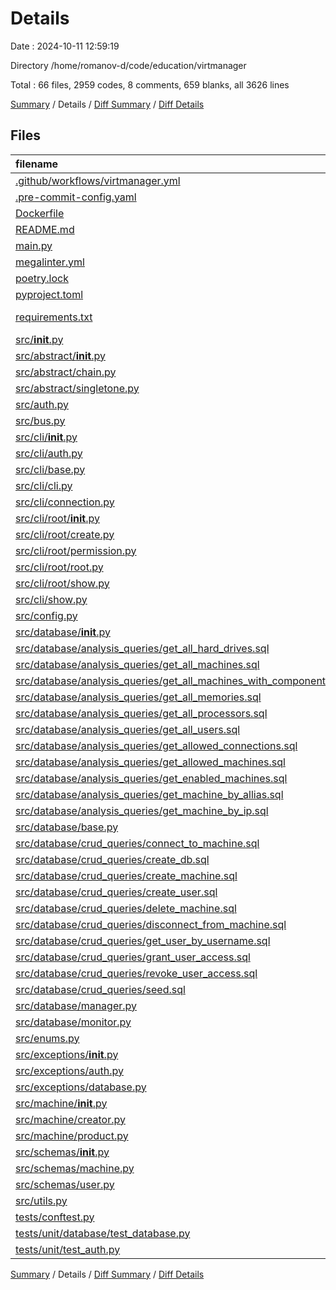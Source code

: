 # Details

Date : 2024-10-11 12:59:19

Directory /home/romanov-d/code/education/virtmanager

Total : 66 files,  2959 codes, 8 comments, 659 blanks, all 3626 lines

[Summary](results.md) / Details / [Diff Summary](diff.md) / [Diff Details](diff-details.md)

## Files
| filename | language | code | comment | blank | total |
| :--- | :--- | ---: | ---: | ---: | ---: |
| [.github/workflows/virtmanager.yml](/.github/workflows/virtmanager.yml) | YAML | 25 | 0 | 4 | 29 |
| [.pre-commit-config.yaml](/.pre-commit-config.yaml) | YAML | 48 | 0 | 7 | 55 |
| [Dockerfile](/Dockerfile) | Docker | 7 | 0 | 4 | 11 |
| [README.md](/README.md) | Markdown | 1 | 0 | 0 | 1 |
| [main.py](/main.py) | Python | 13 | 0 | 6 | 19 |
| [megalinter.yml](/megalinter.yml) | YAML | 58 | 7 | 2 | 67 |
| [poetry.lock](/poetry.lock) | TOML | 933 | 1 | 73 | 1,007 |
| [pyproject.toml](/pyproject.toml) | TOML | 57 | 0 | 11 | 68 |
| [requirements.txt](/requirements.txt) | pip requirements | 40 | 0 | 1 | 41 |
| [src/__init__.py](/src/__init__.py) | Python | 1 | 0 | 1 | 2 |
| [src/abstract/__init__.py](/src/abstract/__init__.py) | Python | 1 | 0 | 1 | 2 |
| [src/abstract/chain.py](/src/abstract/chain.py) | Python | 76 | 0 | 28 | 104 |
| [src/abstract/singletone.py](/src/abstract/singletone.py) | Python | 15 | 0 | 7 | 22 |
| [src/auth.py](/src/auth.py) | Python | 109 | 0 | 30 | 139 |
| [src/bus.py](/src/bus.py) | Python | 39 | 0 | 16 | 55 |
| [src/cli/__init__.py](/src/cli/__init__.py) | Python | 7 | 0 | 2 | 9 |
| [src/cli/auth.py](/src/cli/auth.py) | Python | 72 | 0 | 24 | 96 |
| [src/cli/base.py](/src/cli/base.py) | Python | 37 | 0 | 15 | 52 |
| [src/cli/cli.py](/src/cli/cli.py) | Python | 42 | 0 | 14 | 56 |
| [src/cli/connection.py](/src/cli/connection.py) | Python | 54 | 0 | 14 | 68 |
| [src/cli/root/__init__.py](/src/cli/root/__init__.py) | Python | 10 | 0 | 2 | 12 |
| [src/cli/root/create.py](/src/cli/root/create.py) | Python | 143 | 0 | 30 | 173 |
| [src/cli/root/permission.py](/src/cli/root/permission.py) | Python | 71 | 0 | 21 | 92 |
| [src/cli/root/root.py](/src/cli/root/root.py) | Python | 33 | 0 | 12 | 45 |
| [src/cli/root/show.py](/src/cli/root/show.py) | Python | 37 | 0 | 17 | 54 |
| [src/cli/show.py](/src/cli/show.py) | Python | 6 | 0 | 6 | 12 |
| [src/config.py](/src/config.py) | Python | 28 | 0 | 12 | 40 |
| [src/database/__init__.py](/src/database/__init__.py) | Python | 14 | 0 | 5 | 19 |
| [src/database/analysis_queries/get_all_hard_drives.sql](/src/database/analysis_queries/get_all_hard_drives.sql) | MS SQL | 8 | 0 | 1 | 9 |
| [src/database/analysis_queries/get_all_machines.sql](/src/database/analysis_queries/get_all_machines.sql) | MS SQL | 10 | 0 | 1 | 11 |
| [src/database/analysis_queries/get_all_machines_with_components.sql](/src/database/analysis_queries/get_all_machines_with_components.sql) | MS SQL | 39 | 0 | 13 | 52 |
| [src/database/analysis_queries/get_all_memories.sql](/src/database/analysis_queries/get_all_memories.sql) | MS SQL | 8 | 0 | 1 | 9 |
| [src/database/analysis_queries/get_all_processors.sql](/src/database/analysis_queries/get_all_processors.sql) | MS SQL | 9 | 0 | 1 | 10 |
| [src/database/analysis_queries/get_all_users.sql](/src/database/analysis_queries/get_all_users.sql) | MS SQL | 7 | 0 | 1 | 8 |
| [src/database/analysis_queries/get_allowed_connections.sql](/src/database/analysis_queries/get_allowed_connections.sql) | MS SQL | 0 | 0 | 1 | 1 |
| [src/database/analysis_queries/get_allowed_machines.sql](/src/database/analysis_queries/get_allowed_machines.sql) | MS SQL | 12 | 0 | 1 | 13 |
| [src/database/analysis_queries/get_enabled_machines.sql](/src/database/analysis_queries/get_enabled_machines.sql) | MS SQL | 3 | 0 | 1 | 4 |
| [src/database/analysis_queries/get_machine_by_allias.sql](/src/database/analysis_queries/get_machine_by_allias.sql) | MS SQL | 9 | 0 | 1 | 10 |
| [src/database/analysis_queries/get_machine_by_ip.sql](/src/database/analysis_queries/get_machine_by_ip.sql) | MS SQL | 11 | 0 | 1 | 12 |
| [src/database/base.py](/src/database/base.py) | Python | 37 | 0 | 13 | 50 |
| [src/database/crud_queries/connect_to_machine.sql](/src/database/crud_queries/connect_to_machine.sql) | MS SQL | 3 | 0 | 0 | 3 |
| [src/database/crud_queries/create_db.sql](/src/database/crud_queries/create_db.sql) | MS SQL | 121 | 0 | 13 | 134 |
| [src/database/crud_queries/create_machine.sql](/src/database/crud_queries/create_machine.sql) | MS SQL | 47 | 0 | 10 | 57 |
| [src/database/crud_queries/create_user.sql](/src/database/crud_queries/create_user.sql) | MS SQL | 2 | 0 | 1 | 3 |
| [src/database/crud_queries/delete_machine.sql](/src/database/crud_queries/delete_machine.sql) | MS SQL | 2 | 0 | 1 | 3 |
| [src/database/crud_queries/disconnect_from_machine.sql](/src/database/crud_queries/disconnect_from_machine.sql) | MS SQL | 3 | 0 | 0 | 3 |
| [src/database/crud_queries/get_user_by_username.sql](/src/database/crud_queries/get_user_by_username.sql) | MS SQL | 4 | 0 | 1 | 5 |
| [src/database/crud_queries/grant_user_access.sql](/src/database/crud_queries/grant_user_access.sql) | MS SQL | 2 | 0 | 1 | 3 |
| [src/database/crud_queries/revoke_user_access.sql](/src/database/crud_queries/revoke_user_access.sql) | MS SQL | 2 | 0 | 1 | 3 |
| [src/database/crud_queries/seed.sql](/src/database/crud_queries/seed.sql) | MS SQL | 17 | 0 | 5 | 22 |
| [src/database/manager.py](/src/database/manager.py) | Python | 129 | 0 | 33 | 162 |
| [src/database/monitor.py](/src/database/monitor.py) | Python | 133 | 0 | 36 | 169 |
| [src/enums.py](/src/enums.py) | Python | 10 | 0 | 8 | 18 |
| [src/exceptions/__init__.py](/src/exceptions/__init__.py) | Python | 1 | 0 | 1 | 2 |
| [src/exceptions/auth.py](/src/exceptions/auth.py) | Python | 11 | 0 | 7 | 18 |
| [src/exceptions/database.py](/src/exceptions/database.py) | Python | 16 | 0 | 10 | 26 |
| [src/machine/__init__.py](/src/machine/__init__.py) | Python | 5 | 0 | 2 | 7 |
| [src/machine/creator.py](/src/machine/creator.py) | Python | 67 | 0 | 22 | 89 |
| [src/machine/product.py](/src/machine/product.py) | Python | 109 | 0 | 40 | 149 |
| [src/schemas/__init__.py](/src/schemas/__init__.py) | Python | 4 | 0 | 2 | 6 |
| [src/schemas/machine.py](/src/schemas/machine.py) | Python | 52 | 0 | 23 | 75 |
| [src/schemas/user.py](/src/schemas/user.py) | Python | 27 | 0 | 15 | 42 |
| [src/utils.py](/src/utils.py) | Python | 17 | 0 | 9 | 26 |
| [tests/conftest.py](/tests/conftest.py) | Python | 12 | 0 | 5 | 17 |
| [tests/unit/database/test_database.py](/tests/unit/database/test_database.py) | Python | 0 | 0 | 1 | 1 |
| [tests/unit/test_auth.py](/tests/unit/test_auth.py) | Python | 33 | 0 | 11 | 44 |

[Summary](results.md) / Details / [Diff Summary](diff.md) / [Diff Details](diff-details.md)
